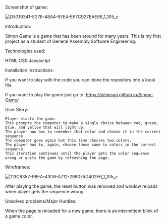 Screenshot of game:

![D5319341-E278-48A4-97E4-EF7C927EAE09_1_105_c](https://user-images.githubusercontent.com/77291649/142701354-e3855357-2224-4ab4-b8b5-5a7199d4ff91.jpeg)


Introduction:

Simon Game is a game that has been around for many years.  This is my first project as a student of General Assembly Software Engineering.

Technologies used:

HTML 
CSS 
Javascript



Installation Instructions: 

If you want to play with the code you can clone the repository into a local file.

If you want to play the game just go to:
https://nitimson.github.io/Simon-Game/

User Story:

    Player starts the game.
    This prompts the computer to make a single choice between red, green, blue, and yellow that will light up. 
    The player now has to remember that color and choose it in the correct sequence.
    The computer goes again but this time chooses two colors.
    The player has to, again, choose those same to colors in the correct sequence.
    This iteration continues until the player gets the color sequence wrong or quits the game by refreshing the page.
    
Wireframes: 


![113C8357-98EA-43D6-A712-298075D402F6_1_105_c](https://user-images.githubusercontent.com/77291649/142701469-c4cdfd03-dec1-4de6-b972-8ddcbcaaf208.jpeg)


After playing the game, the reset button was removed and window reloads when player gets the sequence wrong.

Unsolved problems/Major Hurdles:

When the page is reloaded for a new game, there is an intermittent blink of a game color.

